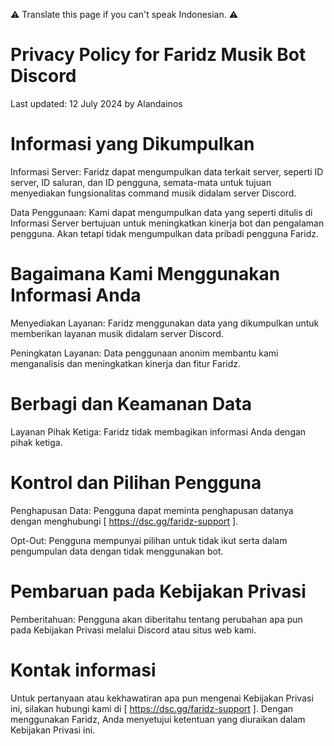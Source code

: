 ⚠️ Translate this page if you can't speak Indonesian. ⚠️

# Privacy Policy for Faridz Musik Bot Discord
Last updated: 12 July 2024 by Alandainos

# Informasi yang Dikumpulkan
Informasi Server: Faridz dapat mengumpulkan data terkait server, seperti ID server, ID saluran, dan ID pengguna, semata-mata untuk tujuan menyediakan fungsionalitas command musik didalam server Discord.

Data Penggunaan: Kami dapat mengumpulkan data yang seperti ditulis di Informasi Server bertujuan untuk meningkatkan kinerja bot dan pengalaman pengguna. Akan tetapi tidak mengumpulkan data pribadi pengguna Faridz.

# Bagaimana Kami Menggunakan Informasi Anda
Menyediakan Layanan: Faridz menggunakan data yang dikumpulkan untuk memberikan layanan musik didalam server Discord.

Peningkatan Layanan: Data penggunaan anonim membantu kami menganalisis dan meningkatkan kinerja dan fitur Faridz.

# Berbagi dan Keamanan Data
Layanan Pihak Ketiga: Faridz tidak membagikan informasi Anda dengan pihak ketiga.

# Kontrol dan Pilihan Pengguna
Penghapusan Data: Pengguna dapat meminta penghapusan datanya dengan menghubungi [ https://dsc.gg/faridz-support ].

Opt-Out: Pengguna mempunyai pilihan untuk tidak ikut serta dalam pengumpulan data dengan tidak menggunakan bot.

# Pembaruan pada Kebijakan Privasi
Pemberitahuan: Pengguna akan diberitahu tentang perubahan apa pun pada Kebijakan Privasi melalui Discord atau situs web kami.

# Kontak informasi
Untuk pertanyaan atau kekhawatiran apa pun mengenai Kebijakan Privasi ini, silakan hubungi kami di [ https://dsc.gg/faridz-support ]. Dengan menggunakan Faridz, Anda menyetujui ketentuan yang diuraikan dalam Kebijakan Privasi ini.
